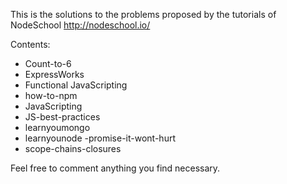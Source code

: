 This is the solutions to the problems proposed by the tutorials of NodeSchool http://nodeschool.io/

Contents:
- Count-to-6
- ExpressWorks
- Functional JavaScripting
- how-to-npm
- JavaScripting
- JS-best-practices
- learnyoumongo
- learnyounode
-promise-it-wont-hurt
- scope-chains-closures

Feel free to comment anything you find necessary.
